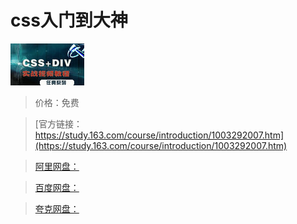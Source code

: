 # css入门到大神

![img](../../../assets/study163/free/6631505371329577810.jpg)

> 价格：免费

> [官方链接：https://study.163.com/course/introduction/1003292007.htm](https://study.163.com/course/introduction/1003292007.htm)

> [阿里网盘：]()

> [百度网盘：]()

> [夸克网盘：]()
